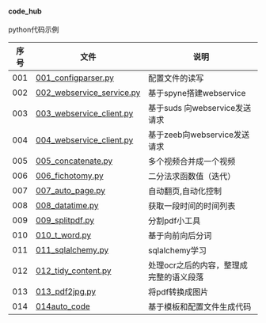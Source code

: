 #### code_hub
python代码示例


|  序号   | 文件  | 说明  |
|  ----  | ----  |----  |
| 001 | [001_configparser.py](https://github.com/hee0624/pycode_hub/blob/master/001_configparser.py) | 配置文件的读写|
| 002 | [002_webservice_service.py](https://github.com/hee0624/pycode_hub/blob/master/002_webservice_service.py)| 基于spyne搭建webservice|
| 003 | [003_webservice_client.py](https://github.com/hee0624/pycode_hub/blob/master/003_webservice_client.py)| 基于suds 向webservice发送请求|
| 004 | [004_webservice_client.py](https://github.com/hee0624/pycode_hub/blob/master/004_webservice_client.py)| 基于zeeb向webservice发送请求|
| 005 | [005_concatenate.py](https://github.com/hee0624/pycode_hub/blob/master/005_concatenate.py)| 多个视频合并成一个视频|
| 006 | [006_fichotomy.py](https://github.com/hee0624/pycode_hub/blob/master/006_fichotomy.py)| 二分法求函数值（迭代）|
| 007 | [007_auto_page.py](https://github.com/hee0624/pycode_hub/blob/master/007_auto_page.py)| 自动翻页,自动化控制|
| 008 | [008_datatime.py](https://github.com/hee0624/pycode_hub/blob/master/008_datatime.py)| 获取一段时间的时间列表 |
| 009 | [009_splitpdf.py](https://github.com/hee0624/pycode_hub/blob/master/009_splitpdf.py)|分割pdf小工具 |
| 010 | [010_t_word.py](https://github.com/hee0624/pycode_hub/blob/master/010_cut_word.py)|基于向前向后分词|
| 011 | [011_sqlalchemy.py](https://github.com/hee0624/pycode_hub/blob/master/011_sqlalchemy.py)|sqlalchemy学习|
| 012 | [012_tidy_content.py](https://github.com/hee0624/pycode_hub/blob/master/012_tidy_content.py)|处理ocr之后的内容，整理成完整的语义段落|
| 013 | [013_pdf2jpg.py](https://github.com/hee0624/pycode_hub/blob/master/013_pdf2jpg.py)|将pdf转换成图片|
| 014 | [014auto_code](https://github.com/hee0624/pycode_hub/tree/main/014_auto_code) | 基于模板和配置文件生成代码|

